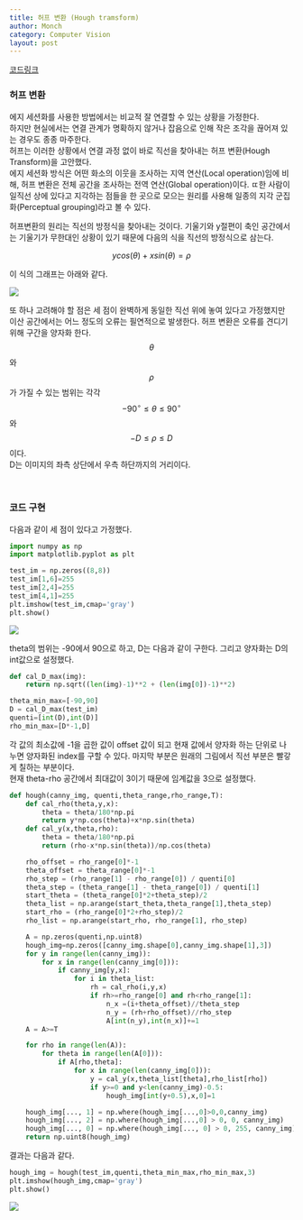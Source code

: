```yaml
---
title: 허프 변환 (Hough tramsform)
author: Monch
category: Computer Vision
layout: post
---
```


[코드링크](https://github.com/Songminkee/computer_vision/blob/master/hough_transform.ipynb)

<h3>허프 변환</h3>

에지 세션화를 사용한 방법에서는 비교적 잘 연결할 수 있는 상황을 가정한다.  
하지만 현실에서는 연결 관계가 명확하지 않거나 잡음으로 인해 작은 조각을 끊어져 있는 경우도 종종 마주한다.  
허프는 이러한 상황에서 연결 과정 없이 바로 직선을 찾아내는 허프 변환(Hough Transform)을 고안했다.   
에지 세션화 방식은 어떤 화소의 이웃을 조사하는 지역 연산(Local operation)임에 비해, 허프 변환은 전체 공간을 조사하는 전역 연산(Global operation)이다. ㄸ한 사람이 일직선 상에 있다고 지각하는 점들을 한 곳으로 모으는 원리를 사용해 일종의 지각 군집화(Perceptual grouping)라고 볼 수 있다.

허프변환의 원리는 직선의 방정식을 찾아내는 것이다.  기울기와 y절편이 축인 공간에서는 기울기가 무한대인 상황이 있기 때문에 다음의 식을 직선의 방정식으로 삼는다.


$$
ycos(\theta)+xsin(\theta)=\rho
$$


이 식의 그래프는 아래와 같다.

<img src="{{'assets/picture/hough_ex1.jpg' | relative_url}}">

또 하나 고려해야 할 점은 세 점이 완벽하게 동일한 직선 위에 놓여 있다고 가정했지만 이산 공간에서는 어느 정도의 오류는 필연적으로 발생한다. 허프 변환은 오류를 견디기 위해 구간을 양자화 한다. $$\theta$$와 $$\rho$$가 가질 수 있는 범위는 각각 $$-90^{\circ} \le \theta \le 90^{\circ}$$와 $$-D \le \rho \le D$$이다.  
D는 이미지의 좌측 상단에서 우측 하단까지의 거리이다.

<br>

<h3>코드 구현</h3>

다음과 같이 세 점이 있다고 가정했다.

```python
import numpy as np
import matplotlib.pyplot as plt

test_im = np.zeros((8,8))
test_im[1,6]=255
test_im[2,4]=255
test_im[4,1]=255
plt.imshow(test_im,cmap='gray')
plt.show()
```

<img src="{{'assets/picture/hough_ex2.jpg' | relative_url}}">

theta의 범위는 -90에서 90으로 하고, D는 다음과 같이 구한다. 그리고 양자화는 D의 int값으로 설정했다.

```python
def cal_D_max(img):
    return np.sqrt((len(img)-1)**2 + (len(img[0])-1)**2)

theta_min_max=[-90,90]
D = cal_D_max(test_im)
quenti=[int(D),int(D)]
rho_min_max=[D*-1,D]
```

각 값의 최소값에 -1을 곱한 값이 offset 값이 되고 현재 값에서 양자화 하는 단위로 나누면 양자화된 index를 구할 수 있다. 마지막 부분은 원래의 그림에서 직선 부분은 빨갛게 칠하는 부분이다.  
현재 theta-rho 공간에서 최대값이 3이기 때문에 임계값을 3으로 설정했다.

```python
def hough(canny_img, quenti,theta_range,rho_range,T):
    def cal_rho(theta,y,x):
        theta = theta/180*np.pi
        return y*np.cos(theta)+x*np.sin(theta)
    def cal_y(x,theta,rho):
        theta = theta/180*np.pi
        return (rho-x*np.sin(theta))/np.cos(theta)

    rho_offset = rho_range[0]*-1
    theta_offset = theta_range[0]*-1
    rho_step = (rho_range[1] - rho_range[0]) / quenti[0]
    theta_step = (theta_range[1] - theta_range[0]) / quenti[1]
    start_theta = (theta_range[0]*2+theta_step)/2
    theta_list = np.arange(start_theta,theta_range[1],theta_step)
    start_rho = (rho_range[0]*2+rho_step)/2
    rho_list = np.arange(start_rho, rho_range[1], rho_step)

    A = np.zeros(quenti,np.uint8)
    hough_img=np.zeros([canny_img.shape[0],canny_img.shape[1],3])
    for y in range(len(canny_img)):
        for x in range(len(canny_img[0])):
            if canny_img[y,x]:
                for i in theta_list:
                    rh = cal_rho(i,y,x)
                    if rh>=rho_range[0] and rh<rho_range[1]:
                        n_x =(i+theta_offset)//theta_step
                        n_y = (rh+rho_offset)//rho_step
                        A[int(n_y),int(n_x)]+=1
    A = A>=T

    for rho in range(len(A)):
        for theta in range(len(A[0])):
            if A[rho,theta]:
                for x in range(len(canny_img[0])):
                    y = cal_y(x,theta_list[theta],rho_list[rho])
                    if y>=0 and y<len(canny_img)-0.5:
                        hough_img[int(y+0.5),x,0]=1

    hough_img[..., 1] = np.where(hough_img[...,0]>0,0,canny_img)
    hough_img[..., 2] = np.where(hough_img[...,0] > 0, 0, canny_img)
    hough_img[..., 0] = np.where(hough_img[..., 0] > 0, 255, canny_img)
    return np.uint8(hough_img)
```

결과는 다음과 같다.

```python
hough_img = hough(test_im,quenti,theta_min_max,rho_min_max,3)
plt.imshow(hough_img,cmap='gray')
plt.show()
```

<img src="{{'assets/picture/hough_ex3.jpg' | relative_url}}">
